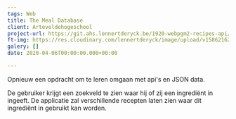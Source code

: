 ```yaml
---
tags: Web
title: The Meal Database
client: Arteveldehogeschool
project-url: https://git.ahs.lennertderyck.be/1920-webpgm2-recipes-api/
ft-img: https://res.cloudinary.com/lennertderyck/image/upload/v1586216279/Schermafbeelding_2020-04-07_om_01.37.40_yu1trd.png
galery: []
date: 2020-04-06T00:00:00.000+00:00

---
```

Opnieuw een opdracht om te leren omgaan met api's en JSON data.

De gebruiker krijgt een zoekveld te zien waar hij of zij een ingrediënt in ingeeft. De applicatie zal verschillende recepten laten zien waar dit ingrediënt in gebruikt kan worden. 